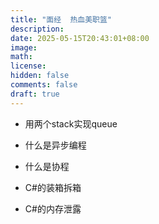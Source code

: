 ```yaml
---
title: "面经  热血美职篮"
description: 
date: 2025-05-15T20:43:01+08:00
image: 
math: 
license: 
hidden: false
comments: false
draft: true
---
```


- 用两个stack实现queue

- 什么是异步编程

- 什么是协程

- C#的装箱拆箱

- C#的内存泄露

